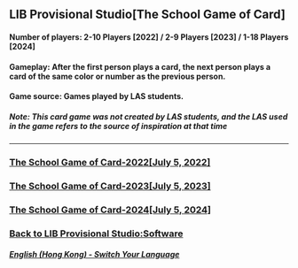 ## LIB Provisional Studio[The School Game of Card]
#### Number of players: 2-10 Players [2022] / 2-9 Players [2023] / 1-18 Players [2024]
#### Gameplay: After the first person plays a card, the next person plays a card of the same color or number as the previous person.
#### Game source: Games played by LAS students.

##### Note: This card game was not created by LAS students, and the LAS used in the game refers to the source of inspiration at that time
------------

### [The School Game of Card-2022[July 5, 2022]](https://libps.github.io/download/School_card_game-2022-EN.exe)
### [The School Game of Card-2023[July 5, 2023]](https://libps.github.io/download/School_card_game-2023-EN.exe)
### [The School Game of Card-2024[July 5, 2024]](https://libps.github.io/download/School_card_game-2024.exe)

### [Back to LIB Provisional Studio:Software](https://libps.github.io/en-hk/Software) 

##### [English (Hong Kong) - Switch Your Language](https://libps.github.io/index)
